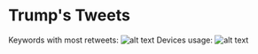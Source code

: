 # Trump's Tweets
Keywords with most retweets: 
![alt text](https://github.com/bli36/Trump-Tweets/blob/master/keyword_most_retweet.png)
Devices usage:
![alt text](https://github.com/bli36/Trump-Tweets/blob/master/device_hour2.png)

